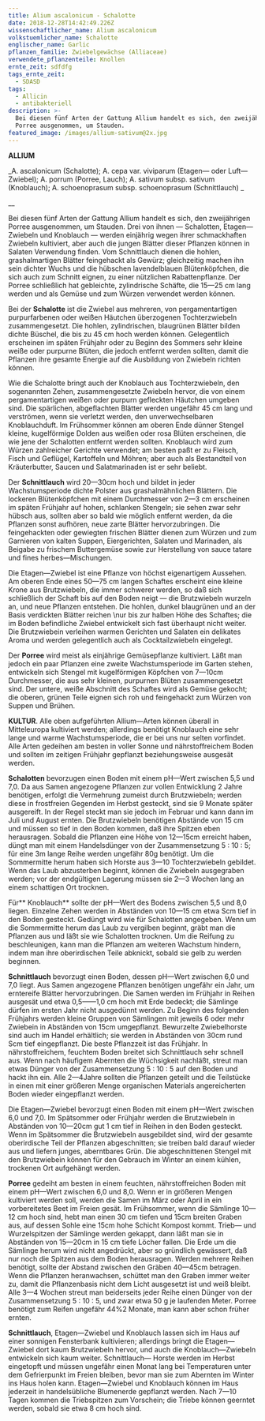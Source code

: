 ```yaml
---
title: Alium ascalonicum - Schalotte
date: 2018-12-28T14:42:49.226Z
wissenschaftlicher_name: Alium ascalonicum
volkstuemlicher_name: Schalotte
englischer_name: Garlic
pflanzen_familie: Zwiebelgewächse (Alliaceae)
verwendete_pflanzenteile: Knollen
ernte_zeit: sdfdfg
tags_ernte_zeit:
  - SDASD
tags:
  - Allicin
  - antibakteriell
description: >-
  Bei diesen fünf Arten der Gattung Allium handelt es sich, den zweijährigen
  Porree ausgenommen, um Stauden.
featured_image: /images/allium-sativum@2x.jpg
---
```

**ALLIUM**

_A. ascalonicum (Schalotte); A. cepa var. viviparum (Etagen— oder Luft—Zwiebel); A. porrum (Porree, Lauch); A. sativum subsp. sativum (Knoblauch); A. schoenoprasum subsp. schoenoprasum (Schnittlauch)   _

__

Bei diesen fünf Arten der Gattung Allium handelt es sich, den zweijährigen Porree ausgenommen, um Stauden. Drei von ihnen — Schalotten, Etagen—Zwiebeln und Knoblauch — werden einjährig wegen ihrer schmackhaften Zwiebeln kultiviert, aber auch die jungen Blätter dieser Pflanzen können in Salaten Verwendung finden. Vom Schnittlauch dienen die hohlen, grashalmartigen Blätter feingehackt als Gewürz; gleichzeitig machen ihn sein dichter Wuchs und die hübschen lavendelblauen Blütenköpfchen, die sich auch zum Schnitt eignen, zu einer nützlichen Rabattenpflanze. Der Porree schließlich hat gebleichte, zylindrische Schäfte, die 15—25 cm lang werden und als Gemüse und zum Würzen verwendet werden können.   



Bei der **Schalotte** ist die Zwiebel aus mehreren, von pergamentartigen purpurfarbenen oder weißen Häutchen überzogenen Tochterzwiebeln zusammengesetzt. Die hohlen, zylindrischen, blaugrünen Blätter bilden dichte Büschel, die bis zu 45 cm hoch werden können. Gelegentlich erscheinen im späten Frühjahr oder zu Beginn des Sommers sehr kleine weiße oder purpurne Blüten, die jedoch entfernt werden sollten, damit die Pflanzen ihre gesamte Energie auf die Ausbildung von Zwiebeln richten können.   



Wie die Schalotte bringt auch der Knoblauch aus Tochterzwiebeln, den sogenannten Zehen, zusammengesetzte Zwiebeln hervor, die von einem pergamentartigen weißen oder purpurn gefleckten Häutchen umgeben sind. Die spärlichen, abgeflachten Blätter werden ungefähr 45 cm lang und verströmen, wenn sie verletzt werden, den unverwechselbaren Knoblauchduft. Im Frühsommer können am oberen Ende dünner Stengel kleine, kugelförmige Dolden aus weißen oder rosa Blüten erscheinen, die wie jene der Schalotten entfernt werden sollten. Knoblauch wird zum Würzen zahlreicher Gerichte verwendet; am besten paßt er zu Fleisch, Fisch und Geflügel, Kartoffeln und Möhren; aber auch als Bestandteil von Kräuterbutter, Saucen und Salatmarinaden ist er sehr beliebt.   



Der **Schnittlauch** wird 20—30cm hoch und bildet in jeder Wachstumsperiode dichte Polster aus grashalmähnlichen Blättern. Die lockeren Blütenköpfchen mit einem Durchmesser von 2—3 cm    erscheinen im späten Frühjahr auf hohen, schlanken Stengeln; sie sehen zwar sehr hübsch aus, sollten aber so bald wie möglich entfernt werden, da die Pflanzen sonst aufhören, neue zarte Blätter hervorzubringen. Die feingehackten oder gewiegten frischen Blätter dienen zum Würzen und zum Garnieren von kalten Suppen, Eiergerichten, Salaten und Marinaden, als Beigabe zu frischem Buttergemüse sowie zur Herstellung von sauce tatare und fines herbes—Mischungen.   



Die Etagen—Zwiebel ist eine Pflanze von höchst eigenartigem Aussehen. Am oberen Ende eines 50—75 cm langen Schaftes erscheint eine kleine Krone aus Brutzwiebeln, die immer schwerer werden, so daß sich schließlich der Schaft bis auf den Boden neigt — die Brutzwiebeln wurzeln an, und neue Pflanzen entstehen. Die hohlen, dunkel blaugrünen und an der Basis verdickten Blätter reichen \nur bis zur halben Höhe des Schaftes; die im Boden befindliche Zwiebel entwickelt sich fast überhaupt nicht weiter. Die Brutzwiebein verleihen warmen Gerichten und Salaten ein delikates Aroma und werden gelegentlich auch als Cocktailzwiebeln eingelegt.   



Der **Porree** wird meist als einjährige Gemüsepflanze kultiviert. Läßt man jedoch ein paar Pflanzen eine zweite Wachstumsperiode im Garten stehen, entwickeln sich Stengel mit kugelförmigen Köpfchen von 7—10cm Durchmesser, die aus sehr kleinen, purpurnen Blüten zusammengesetzt sind. Der untere, weiße Abschnitt des Schaftes wird als Gemüse gekocht; die oberen, grünen Teile eignen sich roh und feingehackt zum Würzen von Suppen und Brühen.   



**KULTUR**. Alle oben aufgeführten Allium—Arten können überall in Mitteleuropa kultiviert werden; allerdings benötigt Knoblauch eine sehr lange und warme Wachstumsperiode, die er bei uns nur selten vorfindet. Alle Arten gedeihen am besten in voller Sonne und nährstoffreichem Boden und sollten im zeitigen Frühjahr gepflanzt beziehungsweise ausgesät werden.   



**Schalotten** bevorzugen einen Boden mit einem pH—Wert zwischen 5,5 und 7,0. Da aus Samen angezogene Pflanzen zur vollen Entwicklung 2 Jahre benötigen, erfolgt die Vermehrung zumeist durch Brutzwiebeln; werden diese in frostfreien Gegenden im Herbst gesteckt, sind sie 9 Monate später ausgereift. In der Regel steckt man sie jedoch im Februar und kann dann im Juli und August ernten. Die Brutzwiebeln benötigen Abstände von 15 cm und müssen so tief in den Boden kommen, daß ihre Spitzen eben herausragen. Sobald die Pflanzen eine Höhe von 12—15cm erreicht haben, düngt man mit einem Handelsdünger von der Zusammensetzung 5 : 10 : 5; für eine 3m lange Reihe werden ungefähr 80g benötigt. Um die Sommermitte herum haben sich Horste aus 3—10 Tochterzwiebeln gebildet. Wenn das Laub abzusterben beginnt, können die Zwiebeln ausgegraben werden; vor der endgültigen Lagerung müssen sie 2—3 Wochen lang an einem schattigen Ort trocknen.   



Für** Knoblauch** sollte der pH—Wert des Bodens zwischen 5,5 und 8,0 liegen. Einzelne Zehen werden in Abständen von 10—15 cm etwa Scm tief in den Boden gesteckt. Gedüngt wird wie für Schalotten angegeben. Wenn um die Sommermitte herum das Laub zu vergilben beginnt, gräbt man die Pflanzen aus und läßt sie wie Schalotten trocknen. Um die Reifung zu beschleunigen, kann man die Pflanzen am weiteren Wachstum hindern, indem man ihre oberirdischen Teile abknickt, sobald sie gelb zu werden beginnen.   



**Schnittlauch** bevorzugt einen Boden, dessen pH—Wert zwischen 6,0 und 7,0 liegt. Aus Samen angezogene Pflanzen benötigen ungefähr ein Jahr, um erntereife Blätter hervorzubringen. Die Samen werden im Frühjahr in Reihen ausgesät und etwa 0,5——1,0 cm hoch mit Erde bedeckt; die Sämlinge dürfen im ersten Jahr nicht ausgedünnt werden. Zu Beginn des folgenden Frühjahrs werden kleine Gruppen von Sämlingen mit jeweils 6 oder mehr Zwiebein in Abständen von 15cm umgepflanzt. Bewurzelte Zwiebelhorste sind auch im Handel erhältlich; sie werden in Abständen von 30cm rund Scm tief eingepflanzt. Die beste Pflanzzeit ist das Frühjahr. In nährstoffreichem, feuchtem Boden breitet sich Schnittlauch sehr schnell aus. Wenn nach häufigem Abernten die Wüchsigkeit nachläßt, streut man etwas Dünger von der Zusammensetzung 5 : 10 : 5 auf den Boden und hackt ihn ein. Alle 2—4Jahre sollten die Pflanzen geteilt und die Teilstücke in einen mit einer größeren Menge organischen Materials angereicherten Boden wieder eingepflanzt werden.   



Die Etagen—Zwiebel bevorzugt einen Boden mit einem pH—Wert zwischen 6,0 und 7,0. Im Spätsommer oder Frühjahr werden die Brutzwiebeln in Abständen von 10—20cm gut 1 cm tief in Reihen in den Boden gesteckt. Wenn im Spätsommer die Brutzwiebeln ausgebildet sind, wird der gesamte oberirdische Teil der Pflanzen abgeschnitten; sie treiben bald darauf wieder aus und liefern junges, aberntbares Grün. Die abgeschnittenen Stengel mit den Brutzwiebein können für den Gebrauch im Winter an einem kühlen, trockenen Ort aufgehängt werden.   



**Porree** gedeiht am besten in einem feuchten, nährstoffreichen Boden mit einem pH—Wert zwischen 6,0 und 8,0. Wenn er in größeren Mengen kultiviert werden soll, werden die Samen im März oder April in ein vorbereitetes Beet im Freien gesät. Im Frühsommer, wenn die Sämlinge 10—12 cm hoch sind, hebt man einen 30 cm tiefen und 15cm breiten Graben aus, auf dessen Sohle eine 15cm hohe Schicht Kompost kommt. Trieb— und Wurzelspitzen der Sämlinge werden gekappt, dann läßt man sie in Abständen von 15—20cm in 15 cm tiefe Löcher fallen. Die Erde um die Sämlinge herum wird nicht angedrückt, aber so gründlich gewässert, daß nur noch die Spitzen aus dem Boden herausragen. Werden mehrere Reihen benötigt, sollte der Abstand zwischen den Gräben 40—45cm betragen. Wenn die Pflanzen heranwachsen, schüttet man den Graben immer weiter zu, damit die Pflanzenbasis nicht dem Licht ausgesetzt ist und weiß bleibt. Alle 3—4 Wochen streut man beiderseits jeder Reihe einen Dünger von der Zusammensetzung 5 : 10 : 5, und zwar etwa 50 g je laufenden Meter. Porree benötigt zum Reifen ungefähr 44%2 Monate, man kann aber schon früher ernten.   



**Schnittlauch**, Etagen—Zwiebel und Knoblauch lassen sich im Haus auf einer sonnigen Fensterbank kultivieren; allerdings bringt die Etagen—Zwiebel dort kaum Brutzwiebeln hervor, und auch die Knoblauch—Zwiebeln entwickeln sich kaum weiter. Schnittlauch— Horste werden im Herbst eingetopft und müssen ungefähr einen Monat lang bei Temperaturen unter dem Gefrierpunkt im Freien bleiben, bevor man sie zum Abernten im Winter ins Haus holen kann. Etagen—Zwiebel und Knoblauch können im Haus jederzeit in handelsübliche Blumenerde gepflanzt werden. Nach 7—10 Tagen kommen die Triebspitzen zum Vorschein; die Triebe können geerntet werden, sobald sie etwa 8 cm hoch sind.
